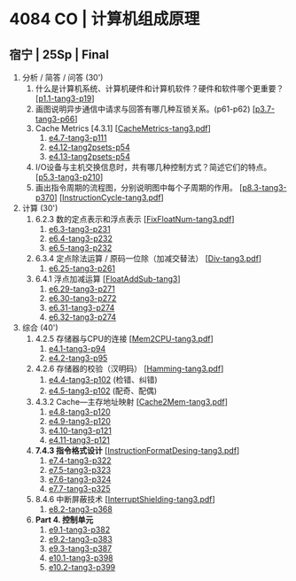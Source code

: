 
# 4084 CO | 计算机组成原理

## 宿宁 | 25Sp | Final

1. 分析 / 简答 / 问答 (30')
	1. 什么是计算机系统、计算机硬件和计算机软件？硬件和软件哪个更重要？
	   \[[p1.1-tang3-p19](1-Intro/psets/p1.1-tang3-p19-系统硬件软件/p1.1-tang3-p19-系统硬件软件.md)\]
	2. 画图说明异步通信中请求与回答有哪几种互锁关系。(p61-p62)
	   \[[p3.7-tang3-p66](7-Bus/psets/p3.7-tang3-p66-异步通信应答方式/p3.7-tang3-p66-异步通信应答方式.md)\]
	3. Cache Metrics \[4.3.1]
	   \[[CacheMetrics-tang3.pdf](3-Storage/2-Cache/1-CacheMatrics/assets/CacheMetrics-tang3.pdf)\]
		1. [e4.7-tang3-p111](3-Storage/2-Cache/1-CacheMatrics/psets/e4.7-tang3-p111/e4.7-tang3-p111.md)
		2. [e4.12-tang2psets-p54](3-Storage/2-Cache/1-CacheMatrics/psets/e4.12-tang2psets-p54/e4.12-tang2psets-p54.md)
		3. [e4.13-tang2psets-p54](3-Storage/2-Cache/1-CacheMatrics/psets/e4.13-tang2psets-p54/e4.13-tang2psets-p54.md)
	4. I/O设备与主机交换信息时，共有哪几种控制方式？简述它们的特点。
	   \[[p5.3-tang3-p210](6-IO/psets/p5.3-tang3-p210-IO控制方式/p5.3-tang3-p210-IO控制方式.md)\]
	5. 画出指令周期的流程图，分别说明图中每个子周期的作用。
	   \[[p8.3-tang3-p370](4-ISA/指令周期/psets/p8.3-tang3-p370-指令周期/p8.3-tang3-p370-指令周期.md)\]
	   \[[InstructionCycle-tang3.pdf](4-ISA/指令周期/assets/InstructionCycle-tang3.pdf)\]
2. 计算 (30')
	1. 6.2.3 数的定点表示和浮点表示
	   \[[FixFloatNum-tang3.pdf](../../Courses/ICS/3-NumSys/2-定浮表示/assets/FixFloatNum-tang3.pdf)\]
		1. [e6.3-tang3-p231](../../Courses/ICS/3-NumSys/2-定浮表示/psets/e6.3-tang3-p231/e6.3-tang3-p231.md)
		2. [e6.4-tang3-p232](../../Courses/ICS/3-NumSys/2-定浮表示/psets/e6.4-tang3-p232/e6.4-tang3-p232.md)
		3. [e6.5-tang3-p232](../../Courses/ICS/3-NumSys/2-定浮表示/psets/e6.5-tang3-p232/e6.5-tang3-p232.md)
	2. 6.3.4 定点除法运算 / 原码一位除（加减交替法）
	   \[[Div-tang3.pdf](2-Num/1-定点运算/定点除法/assets/Div-tang3.pdf)\]
		1. [e6.25-tang3-p261](2-Num/1-定点运算/定点除法/psets/e6.25-tang3-p261-加减交替法/e6.25-tang3-p261-加减交替法.md)
	3. 6.4.1 浮点加减运算
	   \[[FloatAddSub-tang3](2-Num/2-浮点运算/浮点加减/assets/FloatAddSub-tang3.pdf)\]
		1. [e6.29-tang3-p271](2-Num/2-浮点运算/浮点加减/psets/e6.29-tang3-p271/e6.29-tang3-p271.md)
		2. [e6.30-tang3-p272](2-Num/2-浮点运算/浮点加减/psets/e6.30-tang3-p272/e6.30-tang3-p272.md)
		3. [e6.31-tang3-p274](2-Num/2-浮点运算/浮点加减/psets/e6.31-tang3-p274/e6.31-tang3-p274.md)
		4. [e6.32-tang3-p274](2-Num/2-浮点运算/浮点加减/psets/e6.32-tang3-p274/e6.32-tang3-p274.md)
3. 综合 (40')
	1. 4.2.5 存储器与CPU的连接
	   \[[Mem2CPU-tang3.pdf](3-Storage/1-Mem/1-Mem2CPU/assets/Mem2CPU-tang3.pdf)\]
		1. [e4.1-tang3-p94](3-Storage/1-Mem/1-Mem2CPU/psets/e4.1-tang3-p94/e4.1-tang3-p94.md)
		2. [e4.2-tang3-p95](3-Storage/1-Mem/1-Mem2CPU/psets/e4.2-tang3-p95/e4.2-tang3-p95.md)
	2. 4.2.6 存储器的校验（汉明码）
	   \[[Hamming-tang3.pdf](3-Storage/1-Mem/2-HammingCode/assets/Hamming-tang3.pdf)\]
		1. [e4.4-tang3-p102](3-Storage/1-Mem/2-HammingCode/psets/e4.4-tang3-p102/e4.4-tang3-p102.md) (检错、纠错)
		2. [e4.5-tang3-p102](3-Storage/1-Mem/2-HammingCode/psets/e4.5-tang3-p102/e4.5-tang3-p102.md) (配奇、配偶)
	3. 4.3.2 Cache—主存地址映射
	   \[[Cache2Mem-tang3.pdf](3-Storage/2-Cache/2-Mapping/assets/Cache2Mem-tang3.pdf)\]
		1. [e4.8-tang3-p120](3-Storage/2-Cache/2-Mapping/psets/e4.8-tang3-p120/e4.8-tang3-p120.md)
		2. [e4.9-tang3-p120](3-Storage/2-Cache/2-Mapping/psets/e4.9-tang3-p120/e4.9-tang3-p120.md)
		3. [e4.10-tang3-p121](3-Storage/2-Cache/2-Mapping/psets/e4.10-tang3-p121/e4.10-tang3-p121.md)
		4. [e4.11-tang3-p121](3-Storage/2-Cache/2-Mapping/psets/e4.11-tang3-p121/e4.11-tang3-p121.md)
	4. **7.4.3 指令格式设计**
	   \[[InstructionFormatDesing-tang3.pdf](4-ISA/指令格式设计/assets/InstructionFormatDesing-tang3.pdf)\]
		1. [e7.4-tang3-p322](4-ISA/指令格式设计/psets/e7.4-tang3-p322/e7.4-tang3-p322.md)
		2. [e7.5-tang3-p323](4-ISA/指令格式设计/psets/e7.5-tang3-p323/e7.5-tang3-p323.md)
		3. [e7.6-tang3-p324](4-ISA/指令格式设计/psets/e7.6-tang3-p324/e7.6-tang3-p324.md)
		4. [e7.7-tang3-p325](4-ISA/指令格式设计/psets/e7.7-tang3-p325/e7.7-tang3-p325.md)
	5. 8.4.6 中断屏蔽技术
	   \[[InterruptShielding-tang3.pdf](5-CPU/1-中断屏蔽技术/assets/InterruptShielding-tang3.pdf)\]
		1. [e8.2-tang3-p368](5-CPU/1-中断屏蔽技术/psets/e8.2-tang3-p368/e8.2-tang3-p368.md)
	6. **Part 4. 控制单元**
		1. [e9.1-tang3-p382](5-CPU/2-CU/psets/e9.1-tang3-p382/e9.1-tang3-p382.md)
		2. [e9.2-tang3-p383](5-CPU/2-CU/psets/e9.2-tang3-p383/e9.2-tang3-p383.md)
		3. [e9.3-tang3-p387](5-CPU/2-CU/psets/e9.3-tang3-p387/e9.3-tang3-p387.md)
		4. [e10.1-tang3-p398](5-CPU/2-CU/psets/e10.1-tang3-p398/e10.1-tang3-p398.md)
		5. [e10.2-tang3-p399](5-CPU/2-CU/psets/e10.2-tang3-p399/e10.2-tang3-p399.md)









